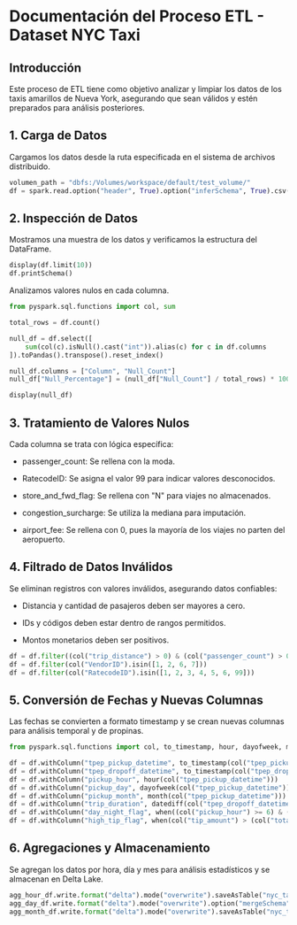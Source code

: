 # Documentación del Proceso ETL - Dataset NYC Taxi

## Introducción
Este proceso de ETL tiene como objetivo analizar y limpiar los datos de los taxis amarillos de Nueva York, asegurando que sean válidos y estén preparados para análisis posteriores.

## 1. Carga de Datos
Cargamos los datos desde la ruta especificada en el sistema de archivos distribuido.

```python
volumen_path = "dbfs:/Volumes/workspace/default/test_volume/"
df = spark.read.option("header", True).option("inferSchema", True).csv(volumen_path + "*.csv")
```

## 2. Inspección de Datos
Mostramos una muestra de los datos y verificamos la estructura del DataFrame.  
```python
display(df.limit(10))
df.printSchema()
``` 
Analizamos valores nulos en cada columna.   

```python
from pyspark.sql.functions import col, sum

total_rows = df.count()

null_df = df.select([
    sum(col(c).isNull().cast("int")).alias(c) for c in df.columns
]).toPandas().transpose().reset_index()

null_df.columns = ["Column", "Null_Count"]
null_df["Null_Percentage"] = (null_df["Null_Count"] / total_rows) * 100

display(null_df)

``` 
## 3. Tratamiento de Valores Nulos
Cada columna se trata con lógica específica:

- passenger_count: Se rellena con la moda.

- RatecodeID: Se asigna el valor 99 para indicar valores desconocidos.

- store_and_fwd_flag: Se rellena con "N" para viajes no almacenados.

- congestion_surcharge: Se utiliza la mediana para imputación.

- airport_fee: Se rellena con 0, pues la mayoría de los viajes no parten del aeropuerto.  

## 4. Filtrado de Datos Inválidos
Se eliminan registros con valores inválidos, asegurando datos confiables:

- Distancia y cantidad de pasajeros deben ser mayores a cero.

- IDs y códigos deben estar dentro de rangos permitidos.

- Montos monetarios deben ser positivos.
```python
df = df.filter((col("trip_distance") > 0) & (col("passenger_count") > 0))
df = df.filter(col("VendorID").isin([1, 2, 6, 7]))
df = df.filter(col("RatecodeID").isin([1, 2, 3, 4, 5, 6, 99]))

``` 

## 5. Conversión de Fechas y Nuevas Columnas
Las fechas se convierten a formato timestamp y se crean nuevas columnas para análisis temporal y de propinas.  
```python
from pyspark.sql.functions import col, to_timestamp, hour, dayofweek, month, when, datediff

df = df.withColumn("tpep_pickup_datetime", to_timestamp(col("tpep_pickup_datetime")))
df = df.withColumn("tpep_dropoff_datetime", to_timestamp(col("tpep_dropoff_datetime")))
df = df.withColumn("pickup_hour", hour(col("tpep_pickup_datetime")))
df = df.withColumn("pickup_day", dayofweek(col("tpep_pickup_datetime")))
df = df.withColumn("pickup_month", month(col("tpep_pickup_datetime")))
df = df.withColumn("trip_duration", datediff(col("tpep_dropoff_datetime"), col("tpep_pickup_datetime")))
df = df.withColumn("day_night_flag", when((col("pickup_hour") >= 6) & (col("pickup_hour") < 18), "Día").otherwise("Noche"))
df = df.withColumn("high_tip_flag", when(col("tip_amount") > (col("total_amount") * 0.2), 1).otherwise(0))
```

## 6. Agregaciones y Almacenamiento
Se agregan los datos por hora, día y mes para análisis estadísticos y se almacenan en Delta Lake.  
```python
agg_hour_df.write.format("delta").mode("overwrite").saveAsTable("nyc_taxi_agg_hourly")
agg_day_df.write.format("delta").mode("overwrite").option("mergeSchema", "true").saveAsTable("nyc_taxi_agg_daily")
agg_month_df.write.format("delta").mode("overwrite").saveAsTable("nyc_taxi_agg_monthly")
``` 




